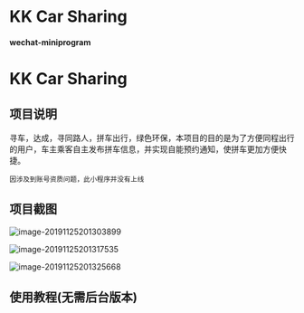 # KK Car Sharing
#### wechat-miniprogram

# KK Car Sharing

## 项目说明

寻车，达成，寻同路人，拼车出行，绿色环保，本项目的目的是为了方便同程出行的用户，车主乘客自主发布拼车信息，并实现自能预约通知，使拼车更加方便快捷。

`因涉及到账号资质问题，此小程序并没有上线`



## 项目截图

![image-20191125201303899](https://github.com/Vision-wh/ima/car_share.png)

![image-20191125201317535](C:\Users\admin\AppData\Roaming\Typora\typora-user-images\image-20191125201317535.png)

![image-20191125201325668](C:\Users\admin\AppData\Roaming\Typora\typora-user-images\image-20191125201325668.png)


## 使用教程(无需后台版本)






